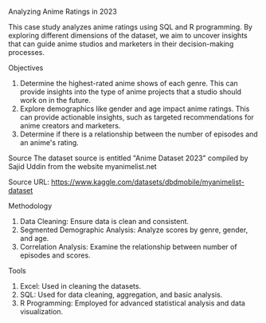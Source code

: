 Analyzing Anime Ratings in 2023

This case study analyzes anime ratings using SQL and R programming. By exploring different dimensions of the dataset, we aim to uncover insights that can guide anime studios and marketers in their decision-making processes.

Objectives
1. Determine the highest-rated anime shows of each genre. This can provide insights into the type of anime projects that a studio should work on in the future.
2. Explore demographics like gender and age impact anime ratings. This can provide actionable insights, such as targeted recommendations for anime creators and marketers.
3. Determine if there is a relationship between the number of episodes and an anime's rating.

Source
The dataset source is entitled "Anime Dataset 2023" compiled by Sajid Uddin from the website myanimelist.net

Source URL: https://www.kaggle.com/datasets/dbdmobile/myanimelist-dataset

Methodology
1. Data Cleaning: Ensure data is clean and consistent.
2. Segmented Demographic Analysis: Analyze scores by genre, gender, and age.
3. Correlation Analysis: Examine the relationship between number of episodes and scores.

Tools
1. Excel: Used in cleaning the datasets.
2. SQL: Used for data cleaning, aggregation, and basic analysis.
3. R Programming: Employed for advanced statistical analysis and data visualization.
